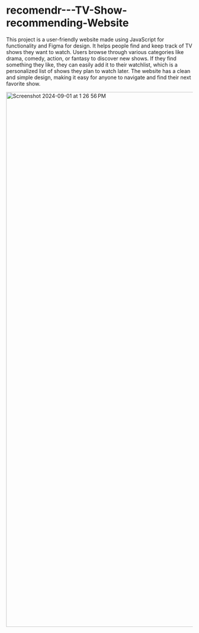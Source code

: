 # recomendr---TV-Show-recommending-Website

This project is a user-friendly website made using JavaScript for functionality and Figma for design. It helps people find and keep track of TV shows they want to watch. Users browse through various categories like drama, comedy, action, or fantasy to discover new shows. If they find something they like, they can easily add it to their watchlist, which is a personalized list of shows they plan to watch later. The website has a clean and simple design, making it easy for anyone to navigate and find their next favorite show.

<img width="1440" alt="Screenshot 2024-09-01 at 1 26 56 PM" src="https://github.com/user-attachments/assets/7824f45d-a877-476b-8373-47670e95bca4">
